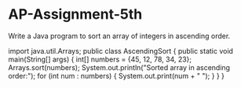 # AP-Assignment-5th
Write a Java program to sort an array of integers in ascending order.

import java.util.Arrays;
public class AscendingSort {
    public static void main(String[] args) {
        int[] numbers = {45, 12, 78, 34, 23};
        Arrays.sort(numbers);
        System.out.println("Sorted array in ascending order:");
        for (int num : numbers) {
            System.out.print(num + " ");
        }
    }
}
